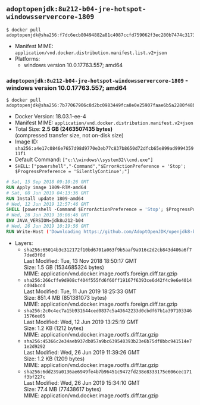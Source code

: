 ## `adoptopenjdk:8u212-b04-jre-hotspot-windowsservercore-1809`

```console
$ docker pull adoptopenjdk@sha256:f7dc6ecb80494882a81c4087ccfd759062f3ec280b7474c31732ca7aea3a84c7
```

-	Manifest MIME: `application/vnd.docker.distribution.manifest.list.v2+json`
-	Platforms:
	-	windows version 10.0.17763.557; amd64

### `adoptopenjdk:8u212-b04-jre-hotspot-windowsservercore-1809` - windows version 10.0.17763.557; amd64

```console
$ docker pull adoptopenjdk@sha256:7b77067906c8d2bc0983449fca8e0e25907faae6b5a2280f48b184e8824a03aa
```

-	Docker Version: 18.03.1-ee-4
-	Manifest MIME: `application/vnd.docker.distribution.manifest.v2+json`
-	Total Size: **2.5 GB (2463507435 bytes)**  
	(compressed transfer size, not on-disk size)
-	Image ID: `sha256:a4e17c0846e7657d98d9770e3eb77c837b8650d72dfcb65e899ad999435911f1`
-	Default Command: `["c:\\windows\\system32\\cmd.exe"]`
-	`SHELL`: `["powershell","-Command","$ErrorActionPreference = 'Stop'; $ProgressPreference = 'SilentlyContinue';"]`

```dockerfile
# Sat, 15 Sep 2018 09:10:26 GMT
RUN Apply image 1809-RTM-amd64
# Sat, 08 Jun 2019 04:13:36 GMT
RUN Install update 1809-amd64
# Wed, 12 Jun 2019 12:57:46 GMT
SHELL [powershell -Command $ErrorActionPreference = 'Stop'; $ProgressPreference = 'SilentlyContinue';]
# Wed, 26 Jun 2019 10:06:46 GMT
ENV JAVA_VERSION=jdk8u212-b04
# Wed, 26 Jun 2019 10:19:56 GMT
RUN Write-Host ('Downloading https://github.com/AdoptOpenJDK/openjdk8-binaries/releases/download/jdk8u212-b04/OpenJDK8U-jre_x64_windows_hotspot_8u212b04.msi ...');         [Net.ServicePointManager]::SecurityProtocol = [Net.SecurityProtocolType]::Tls12;         wget https://github.com/AdoptOpenJDK/openjdk8-binaries/releases/download/jdk8u212-b04/OpenJDK8U-jre_x64_windows_hotspot_8u212b04.msi -O 'openjdk.msi';         Write-Host ('Verifying sha256 (3c82cb1fc8d367c8f69a788d45fdbf3a1b79d7130ee47745fa48d1e70189b7a2) ...');         if ((Get-FileHash openjdk.msi -Algorithm sha256).Hash -ne '3c82cb1fc8d367c8f69a788d45fdbf3a1b79d7130ee47745fa48d1e70189b7a2') {                 Write-Host 'FAILED!';                 exit 1;         };                 New-Item -ItemType Directory -Path C:\temp | Out-Null;                 Write-Host 'Installing using MSI ...';         Start-Process -FilePath "msiexec.exe" -ArgumentList '/i', 'openjdk.msi', '/L*V', 'C:\temp\OpenJDK.log',         '/quiet', 'ADDLOCAL=FeatureEnvironment,FeatureJarFileRunWith,FeatureJavaHome' -Wait -Passthru;         Write-Host 'Removing openjdk.msi ...';         Remove-Item openjdk.msi -Force;         Remove-Item -Path C:\temp -Recurse | Out-Null;
```

-	Layers:
	-	`sha256:65014b3c312172f10bd6701a063f9b5aaf9a916c2d2cb843d406a6f77ded3f8d`  
		Last Modified: Tue, 13 Nov 2018 18:50:17 GMT  
		Size: 1.5 GB (1534685324 bytes)  
		MIME: application/vnd.docker.image.rootfs.foreign.diff.tar.gzip
	-	`sha256:266cffe9d908cf404f555fd6f60ff19167f6393ce6d42f4c9e6e4014cd04bccd`  
		Last Modified: Tue, 11 Jun 2019 18:25:33 GMT  
		Size: 851.4 MB (851381073 bytes)  
		MIME: application/vnd.docker.image.rootfs.foreign.diff.tar.gzip
	-	`sha256:2c0c4ec7a15b931644ced0837c5a43642233d0cbdf67b1a3971033461576ee05`  
		Last Modified: Wed, 12 Jun 2019 13:25:19 GMT  
		Size: 1.2 KB (1212 bytes)  
		MIME: application/vnd.docker.image.rootfs.diff.tar.gzip
	-	`sha256:45366c2e34aeb937db057a9bc639540393b23e6b75df8bbc941514e71e2d9292`  
		Last Modified: Wed, 26 Jun 2019 11:39:26 GMT  
		Size: 1.2 KB (1209 bytes)  
		MIME: application/vnd.docker.image.rootfs.diff.tar.gzip
	-	`sha256:6dd239a0136ae6949fe4b7b96451c9472fd238e8333175e606cec171f3bf227c`  
		Last Modified: Wed, 26 Jun 2019 15:34:10 GMT  
		Size: 77.4 MB (77438617 bytes)  
		MIME: application/vnd.docker.image.rootfs.diff.tar.gzip
